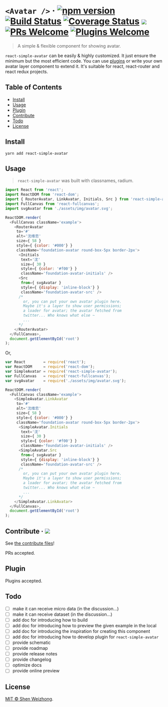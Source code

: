 # `<Avatar />` &middot;  [![npm version](https://img.shields.io/npm/v/react-simple-avatar.svg?style=flat)](https://www.npmjs.com/package/react-simple-avatar)&nbsp;[![Build Status](https://travis-ci.org/iTonyYo/react-simple-avatar.svg?branch=master)](https://travis-ci.org/iTonyYo/react-simple-avatar)&nbsp;[![Coverage Status](https://coveralls.io/repos/github/iTonyYo/react-simple-avatar/badge.svg?branch=master)](https://coveralls.io/github/iTonyYo/react-simple-avatar?branch=master)&nbsp;[![](https://img.shields.io/npm/dm/react-simple-avatar.svg)](https://www.npmjs.com/package/react-simple-avatar)&nbsp;[![PRs Welcome](https://img.shields.io/badge/PRs-welcome-brightgreen.svg)](#contribute)&nbsp;[![Plugins Welcome](https://img.shields.io/badge/Plugins-welcome-brightgreen.svg)](#plugin)

> A simple & flexible component for showing avatar.

`react-simple-avatar` can be easily & highly customized. It just ensure the minimum but the most efficient code. You can use [plugins](#plugin) or write your own avatar layer component to extend it. It's suitable for react, react-router and react redux projects.

## Table of Contents

- [Install](#install)
- [Usage](#usage)
- [Plugin](#plugin)
- [Contribute](#contribute)
- [Todo](#todo)
- [License](#license)

## Install

```shell
yarn add react-simple-avatar
```

## Usage

> `react-simple-avatar` was built with classnames, radium.

```javascript
import React from 'react';
import ReactDOM from 'react-dom';
import { RouterAvatar, LinkAvatar, Initials, Src } from 'react-simple-avatar';
import FullCanvas from 'react-fullcanvas';
import svgAvatar from './assets/img/avatar.svg';

ReactDOM.render(
  <FullCanvas className='example'>
    <RouterAvatar
     to='#'
     alt='沈维忠'
     size={ 58 }
     style={ {color: '#000'} }
     className='foundation-avatar round-box-5px border-2px'>
      <Initials
       text='沈'
       size={ 30 }
       style={ {color: '#f00'} }
       className='foundation-avatar-initials' />
      <Src
       from={ svgAvatar }
       style={ {display: 'inline-block'} }
       className='foundation-avatar-src' />
      /*
        or, you can put your own avatar plugin here.
        Maybe it's a layer to show user permissions;
        a loader for avatar; the avatar fetched from
        twitter... Who knows what else ~
        ...
      */
    </RouterAvatar>
  </FullCanvas>,
  document.getElementById('root')
);
```

Or,

```javascript
var React        = require('react');
var ReactDOM     = require('react-dom');
var SimpleAvatar = require('react-simple-avatar');
var FullCanvas   = require('react-fullcanvas');
var svgAvatar    = require('./assets/img/avatar.svg');

ReactDOM.render(
  <FullCanvas className='example'>
    <SimpleAvatar.LinkAvatar
     to='#'
     alt='沈维忠'
     size={ 58 }
     style={ {color: '#000'} }
     className='foundation-avatar round-box-5px border-2px'>
      <SimpleAvatar.Initials
       text='沈'
       size={ 30 }
       style={ {color: '#f00'} }
       className='foundation-avatar-initials' />
      <SimpleAvatar.Src
       from={ svgAvatar }
       style={ {display: 'inline-block'} }
       className='foundation-avatar-src' />
      /*
        or, you can put your own avatar plugin here.
        Maybe it's a layer to show user permissions;
        a loader for avatar; the avatar fetched from
        twitter... Who knows what else ~
        ...
      */
    </SimpleAvatar.LinkAvatar>
  </FullCanvas>,
  document.getElementById('root')
);
```

## Contribute &middot; [![](https://img.shields.io/gitter/room/react-simple-avatar/react-simple-avatar.svg)](https://gitter.im/react-simple-avatar/Lobby?utm_source=share-link&utm_medium=link&utm_campaign=share-link)

See [the contribute files](https://github.com/iTonyYo/react-simple-avatar/tree/master/.github)!

PRs accepted.

## Plugin

Plugins accepted.

## Todo

- [ ] make it can receive micro data (in the discussion...)
- [ ] make it can receive dataset (in the discussion...)
- [ ] add doc for introducing how to build
- [ ] add doc for introducing how to preview the given example in the local
- [ ] add doc for introducing the inspiration for creating this component
- [ ] add doc for introducing how to develop plugin for `react-simple-avatar`
- [ ] provide schematic
- [ ] provide roadmap
- [ ] provide release notes
- [ ] provide changelog
- [ ] optimize docs
- [ ] provide online preview

## License

[MIT © Shen Weizhong](https://github.com/iTonyYo/react-simple-avatar/blob/master/LICENSE).

